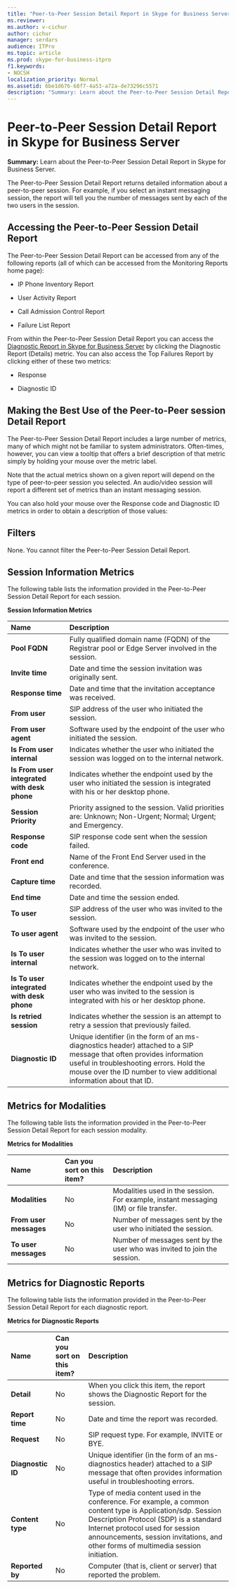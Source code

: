 ```yaml
---
title: "Peer-to-Peer Session Detail Report in Skype for Business Server"
ms.reviewer: 
ms.author: v-cichur
author: cichur
manager: serdars
audience: ITPro
ms.topic: article
ms.prod: skype-for-business-itpro
f1.keywords:
- NOCSH
localization_priority: Normal
ms.assetid: 6be1d676-68f7-4a53-a72a-de73296c5571
description: "Summary: Learn about the Peer-to-Peer Session Detail Report in Skype for Business Server."
---
```


# Peer-to-Peer Session Detail Report in Skype for Business Server
 
**Summary:** Learn about the Peer-to-Peer Session Detail Report in Skype for Business Server.
  
The Peer-to-Peer Session Detail Report returns detailed information about a peer-to-peer session. For example, if you select an instant messaging session, the report will tell you the number of messages sent by each of the two users in the session.
  
## Accessing the Peer-to-Peer Session Detail Report

The Peer-to-Peer Session Detail Report can be accessed from any of the following reports (all of which can be accessed from the Monitoring Reports home page):
  
- IP Phone Inventory Report
    
- User Activity Report
    
- Call Admission Control Report
    
- Failure List Report 
    
From within the Peer-to-Peer Session Detail Report you can access the [Diagnostic Report in Skype for Business Server](diagnostic-report.md) by clicking the Diagnostic Report (Details) metric. You can also access the Top Failures Report by clicking either of these two metrics:
  
- Response
    
- Diagnostic ID
    
## Making the Best Use of the Peer-to-Peer session Detail Report

The Peer-to-Peer Session Detail Report includes a large number of metrics, many of which might not be familiar to system administrators. Often-times, however, you can view a tooltip that offers a brief description of that metric simply by holding your mouse over the metric label.
  
Note that the actual metrics shown on a given report will depend on the type of peer-to-peer session you selected. An audio/video session will report a different set of metrics than an instant messaging session.
  
You can also hold your mouse over the Response code and Diagnostic ID metrics in order to obtain a description of those values:
  
## Filters

None. You cannot filter the Peer-to-Peer Session Detail Report.
  
## Session Information Metrics

The following table lists the information provided in the Peer-to-Peer Session Detail Report for each session.
  
**Session Information Metrics**

|**Name**|**Description**|
|:-----|:-----|
|**Pool FQDN** <br/> |Fully qualified domain name (FQDN) of the Registrar pool or Edge Server involved in the session.  <br/> |
|**Invite time** <br/> |Date and time the session invitation was originally sent.  <br/> |
|**Response time** <br/> |Date and time that the invitation acceptance was received.  <br/> |
|**From user** <br/> |SIP address of the user who initiated the session.  <br/> |
|**From user agent** <br/> |Software used by the endpoint of the user who initiated the session.  <br/> |
|**Is From user internal** <br/> |Indicates whether the user who initiated the session was logged on to the internal network.  <br/> |
|**Is From user integrated with desk phone** <br/> |Indicates whether the endpoint used by the user who initiated the session is integrated with his or her desktop phone.  <br/> |
|**Session Priority** <br/> |Priority assigned to the session. Valid priorities are: Unknown; Non-Urgent; Normal; Urgent; and Emergency.  <br/> |
|**Response code** <br/> |SIP response code sent when the session failed.  <br/> |
|**Front end** <br/> |Name of the Front End Server used in the conference.  <br/> |
|**Capture time** <br/> |Date and time that the session information was recorded.  <br/> |
|**End time** <br/> |Date and time the session ended.  <br/> |
|**To user** <br/> |SIP address of the user who was invited to the session.  <br/> |
|**To user agent** <br/> |Software used by the endpoint of the user who was invited to the session.  <br/> |
|**Is To user internal** <br/> |Indicates whether the user who was invited to the session was logged on to the internal network.  <br/> |
|**Is To user integrated with desk phone** <br/> |Indicates whether the endpoint used by the user who was invited to the session is integrated with his or her desktop phone.  <br/> |
|**Is retried session** <br/> |Indicates whether the session is an attempt to retry a session that previously failed.  <br/> |
|**Diagnostic ID** <br/> |Unique identifier (in the form of an ms-diagnostics header) attached to a SIP message that often provides information useful in troubleshooting errors. Hold the mouse over the ID number to view additional information about that ID.  <br/> |
   
## Metrics for Modalities

The following table lists the information provided in the Peer-to-Peer Session Detail Report for each session modality.
  
**Metrics for Modalities**

|**Name**|**Can you sort on this item?**|**Description**|
|:-----|:-----|:-----|
|**Modalities** <br/> |No  <br/> |Modalities used in the session. For example, instant messaging (IM) or file transfer.  <br/> |
|**From user messages** <br/> |No  <br/> |Number of messages sent by the user who initiated the session.  <br/> |
|**To user messages** <br/> |No  <br/> |Number of messages sent by the user who was invited to join the session.  <br/> |
   
## Metrics for Diagnostic Reports

The following table lists the information provided in the Peer-to-Peer Session Detail Report for each diagnostic report.
  
**Metrics for Diagnostic Reports**

|**Name**|**Can you sort on this item?**|**Description**|
|:-----|:-----|:-----|
|**Detail** <br/> |No  <br/> |When you click this item, the report shows the Diagnostic Report for the session.  <br/> |
|**Report time** <br/> |No  <br/> |Date and time the report was recorded.  <br/> |
|**Request** <br/> |No  <br/> |SIP request type. For example, INVITE or BYE.  <br/> |
|**Diagnostic ID** <br/> |No  <br/> |Unique identifier (in the form of an ms-diagnostics header) attached to a SIP message that often provides information useful in troubleshooting errors.  <br/> |
|**Content type** <br/> |No  <br/> |Type of media content used in the conference. For example, a common content type is Application/sdp. Session Description Protocol (SDP) is a standard Internet protocol used for session announcements, session invitations, and other forms of multimedia session initiation.  <br/> |
|**Reported by** <br/> |No  <br/> |Computer (that is, client or server) that reported the problem.  <br/> |
   

